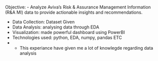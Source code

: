 Objective: - Analyze Aviva’s Risk & Assurance Management Information (R&A MI) data to provide actionable insights and recommendations.

- Data Collection: Dataset Given 
- Data Analysis: analysing data through EDA 
- Visualization: made powerful dashboard using PowerBI
- Technologies used: python, EDA, numpy, pandas ETC
- * This experiance have given me a lot of knowlegde regarding data analysis 
